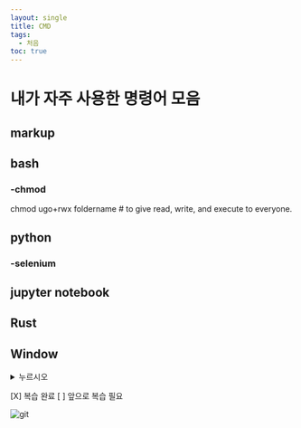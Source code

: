 ```yaml
---
layout: single
title: CMD 
tags:
  - 처음
toc: true
---
```

# 내가 자주 사용한 명령어 모음

## markup

## bash
### -chmod
chmod ugo+rwx foldername # to give read, write, and execute to everyone.


## python
### -selenium

## jupyter notebook

## Rust


## Window






<details>
<summary>누르시오</summary>

{% highlight ruby %}
puts '문제를 해결하자 !'
{% endhighlight %}

</details>


[X] 복습 완료
[ ] 앞으로 복습 필요



![git](../img/2022-09-19-test1/git.png)